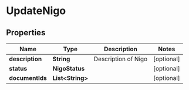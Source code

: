 

# UpdateNigo


## Properties

| Name | Type | Description | Notes |
|------------ | ------------- | ------------- | -------------|
|**description** | **String** | Description of Nigo |  [optional] |
|**status** | **NigoStatus** |  |  [optional] |
|**documentIds** | **List&lt;String&gt;** |  |  [optional] |



